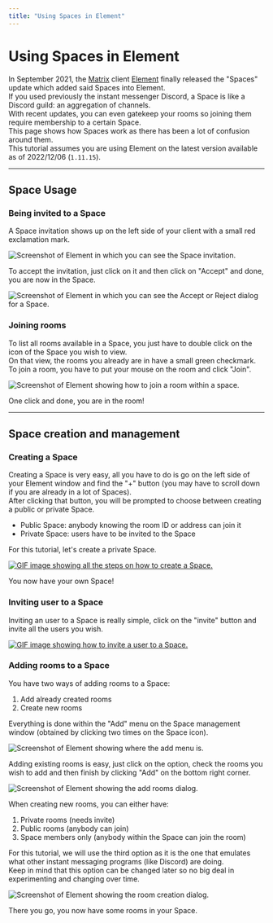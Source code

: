 ```yaml
---
title: "Using Spaces in Element"
---
```


# Using Spaces in Element

In September 2021, the [Matrix](https://matrix.org) client [Element](https://element.io) finally released the "Spaces" update which added said Spaces into Element.  
If you used previously the instant messenger Discord, a Space is like a Discord guild: an aggregation of channels.  
With recent updates, you can even gatekeep your rooms so joining them require membership to a certain Space.  
This page shows how Spaces work as there has been a lot of confusion around them.  
This tutorial assumes you are using Element on the latest version available as of 2022/12/06 (`1.11.15`).

---

## Space Usage

### Being invited to a Space

A Space invitation shows up on the left side of your client with a small red exclamation mark.

![Screenshot of Element in which you can see the Space invitation.](https://sharex.777.tf/ShareX/2022/12/Element_0yuX6JiyDp.png)

To accept the invitation, just click on it and then click on "Accept" and done, you are now in the Space.

![Screenshot of Element in which you can see the Accept or Reject dialog for a Space.](https://sharex.777.tf/ShareX/2022/12/Element_wxfU8ppvzz.png)

### Joining rooms

To list all rooms available in a Space, you just have to double click on the icon of the Space you wish to view.  
On that view, the rooms you already are in have a small green checkmark.  
To join a room, you have to put your mouse on the room and click "Join".

![Screenshot of Element showing how to join a room within a space.](https://sharex.777.tf/ShareX/2022/12/Element_N0wQvdPSwj.png)

One click and done, you are in the room!

---

## Space creation and management

### Creating a Space

Creating a Space is very easy, all you have to do is go on the left side of your Element window and find the "+" button (you may have to scroll down if you are already in a lot of Spaces).  
After clicking that button, you will be prompted to choose between creating a public or private Space.

- Public Space: anybody knowing the room ID or address can join it
- Private Space: users have to be invited to the Space

For this tutorial, let's create a private Space.

[![GIF image showing all the steps on how to create a Space.](https://sharex.777.tf/ShareX/2022/12/firefox_dCsU6ofNpT.gif)](https://sharex.777.tf/ShareX/2022/12/firefox_dCsU6ofNpT.gif)

You now have your own Space!

### Inviting user to a Space

Inviting an user to a Space is really simple, click on the "invite" button and invite all the users you wish.

[![GIF image showing how to invite a user to a Space.](https://sharex.777.tf/ShareX/2022/12/firefox_wCH0vAGTkh.gif)](https://sharex.777.tf/ShareX/2022/12/firefox_wCH0vAGTkh.gif)

### Adding rooms to a Space

You have two ways of adding rooms to a Space:

1. Add already created rooms
2. Create new rooms

Everything is done within the "Add" menu on the Space management window (obtained by clicking two times on the Space icon).

![Screenshot of Element showing where the add menu is.](https://sharex.777.tf/ShareX/2022/12/firefox_M950CPxlW9.png)

Adding existing rooms is easy, just click on the option, check the rooms you wish to add and then finish by clicking "Add" on the bottom right corner.

![Screenshot of Element showing the add rooms dialog.](https://sharex.777.tf/ShareX/2022/12/firefox_Sp8W6a8xsp.png)

When creating new rooms, you can either have:

1. Private rooms (needs invite)
2. Public rooms (anybody can join)
3. Space members only (anybody within the Space can join the room)

For this tutorial, we will use the third option as it is the one that emulates what other instant messaging programs (like Discord) are doing.  
Keep in mind that this option can be changed later so no big deal in experimenting and changing over time.

![Screenshot of Element showing the room creation dialog.](https://sharex.777.tf/ShareX/2022/12/firefox_AESZgCv7MQ.png)

There you go, you now have some rooms in your Space.
